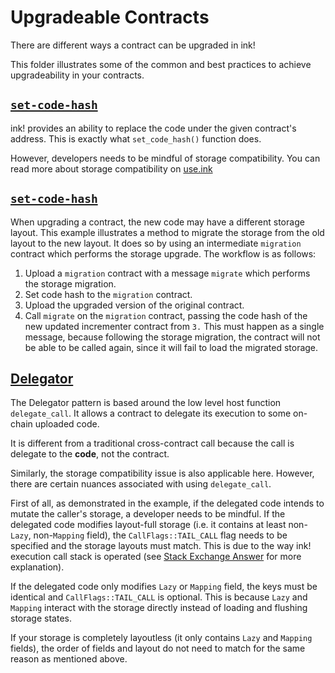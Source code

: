 # Upgradeable Contracts

There are different ways a contract can be upgraded in ink!

This folder illustrates some of the common and best practices to achieve upgradeability in your contracts.

## [`set-code-hash`](set-code-hash/)

ink! provides an ability to replace the code under the given contract's address.
This is exactly what `set_code_hash()` function does.

However, developers needs to be mindful of storage compatibility.
You can read more about storage compatibility on [use.ink](https://use.ink/basics/upgradeable-contracts#replacing-contract-code-with-set_code_hash)

## [`set-code-hash`](set-code-hash-migration/)

When upgrading a contract, the new code may have a different storage layout. This example illustrates a method to
migrate the storage from the old layout to the new layout. It does so by using an intermediate `migration` contract
which performs the storage upgrade. The workflow is as follows:


1. Upload a `migration` contract with a message `migrate` which performs the storage migration.
2. Set code hash to the `migration` contract.
3. Upload the upgraded version of the original contract.
4. Call `migrate` on the `migration` contract, passing the code hash of the new updated incrementer contract from `3.`
This must happen as a single message, because following the storage migration, the contract will not be able to be
called again, since it will fail to load the migrated storage.


## [Delegator](delegator/)

The Delegator pattern is based around the low level host function `delegate_call`.
It allows a contract to delegate its execution to some on-chain uploaded code.

It is different from a traditional cross-contract call
because the call is delegate to the **code**, not the contract.

Similarly, the storage compatibility issue is also applicable here.
However, there are certain nuances associated with using `delegate_call`.

First of all, as demonstrated in the example, if the delegated code intends to mutate the caller's storage,
a developer needs to be mindful. If the delegated code modifies layout-full storage
(i.e. it contains at least non-`Lazy`, non-`Mapping` field), the `CallFlags::TAIL_CALL` flag needs to be specified and the storage layouts must match.
This is due to the way ink! execution call stack is operated
(see [Stack Exchange Answer](https://substrate.stackexchange.com/a/3352/3098) for more explanation).

If the delegated code only modifies `Lazy` or `Mapping` field, the keys must be identical and `CallFlags::TAIL_CALL` is optional.
This is because `Lazy` and `Mapping` interact with the storage directly instead of loading and flushing storage states.

If your storage is completely layoutless (it only contains `Lazy` and `Mapping` fields), the order of fields and layout do not need to match for the same reason as mentioned above.

